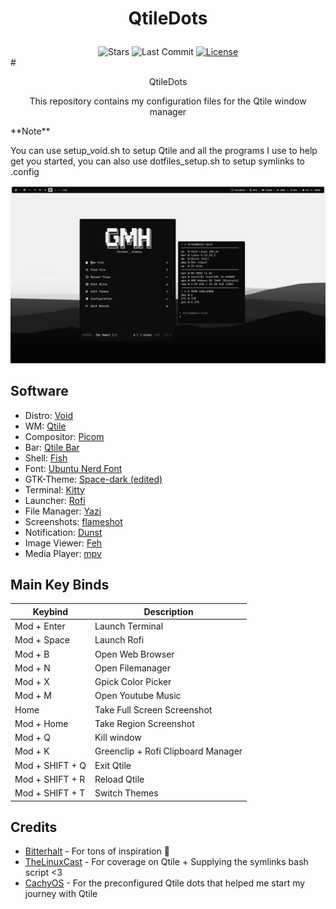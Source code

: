 # <p align="center"> QtileDots </p>
<div align="center">
  <img src="https://img.shields.io/github/stars/aellas/QtileDots?style=for-the-badge&logo=starship&color=83c5be&logoColor=D9E0EE&labelColor=252733" alt="Stars">
  <img src="https://img.shields.io/github/last-commit/aellas/QtileDots?style=for-the-badge&color=006d77&logoColor=D9E0EE&labelColor=252733" alt="Last Commit">
  <a href="https://github.com/aellas/QtileDots/blob/main/LICENSE">
    <img alt="License" src="https://img.shields.io/github/license/aellas/QtileDots?style=for-the-badge&logo=starship&color=1d3557&logoColor=D9E0EE&labelColor=252733" />
  </a>
</div>
# <p align="center"> QtileDots </p>
<p align="center"> This repository contains my configuration files for the Qtile window manager </p>
<p align="left"> **Note** </p>
You can use setup_void.sh to setup Qtile and all the programs I use to help get you started, you can also use dotfiles_setup.sh to setup symlinks to .config

![preview](preview/preview1.png?raw=true)



## Software

- Distro: [Void](https://voidlinux.org/)
- WM: [Qtile](https://qtile.org/)
- Compositor: [Picom](https://github.com/yshui/picom)
- Bar: [Qtile Bar](https://qtile.org/)
- Shell: [Fish](https://fishshell.com/)
- Font: [Ubuntu Nerd Font](https://www.nerdfonts.com/font-downloads)
- GTK-Theme: [Space-dark (edited)](https://github.com/EliverLara/Space)
- Terminal: [Kitty](https://sw.kovidgoyal.net/kitty/)
- Launcher: [Rofi](https://github.com/davatorium/rofi)
- File Manager: [Yazi](https://github.com/sxyazi/yazi)
- Screenshots: [flameshot](https://flameshot.org/)
- Notification: [Dunst](https://github.com/dunst-project/dunst)
- Image Viewer: [Feh](https://feh.finalrewind.org/)
- Media Player: [mpv](https://github.com/mpv-player/mpv)

## Main Key Binds

| Keybind | Description |
|---|---|
| Mod + Enter | Launch Terminal |
| Mod + Space | Launch Rofi |
| Mod + B | Open Web Browser |
| Mod + N | Open Filemanager |
| Mod + X | Gpick Color Picker |
| Mod + M | Open Youtube Music |
| Home | Take Full Screen Screenshot |
| Mod + Home| Take Region Screenshot |
| Mod + Q | Kill window |
| Mod + K | Greenclip + Rofi Clipboard Manager |
| Mod + SHIFT + Q | Exit Qtile |
| Mod + SHIFT + R | Reload Qtile |
| Mod + SHIFT + T | Switch Themes |

## Credits
- [Bitterhalt](https://github.com/bitterhalt) - For tons of inspiration 🐐
- [TheLinuxCast](https://gitlab.com/thelinuxcast) - For coverage on Qtile + Supplying the symlinks bash script <3
- [CachyOS](https://cachyos.org/) - For the preconfigured Qtile dots that helped me start my journey with Qtile
